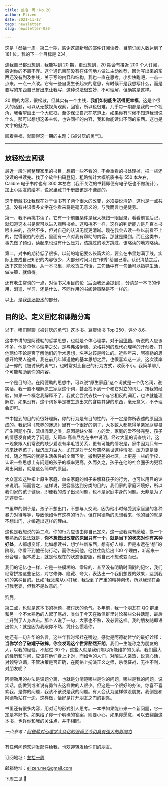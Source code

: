 ```yaml
---
title: 叁拾一周：No.20
author: Elizen
date: 2021-11-17
tags: newsletter
slug: newsletter-020

---
```

这是「叁拾一周」第二十期，感谢这周新增的邮件订阅读者，目前订阅人数达到了 181 位。我的下一个目标是 234。

连我自己都没想到，我能写到 20 期，更没想到，20 期会有接近 200 个人订阅，感谢你的不离不弃。这个通讯目前没有在任何地方做过主动推荐，因为写出来的东西还没有到及格线，关于写的内容和结构，我也一直在思考，小步快跑吧，一点一点来，一点一点改。它有一些自发生长起来的意思，有时候不是我想写什么，而是要写的东西自己冒出来让我写，这种说法很玄妙，不可理解，但确实是这样。

20 期的内容，很松散，但其实有一个主线，**我们如何能生活得更幸福**。这是个很大的话题，可以从无数视角观察，回答，所以也很难，几乎每一期都是我的一个视角，我希望画出一个大框框，至少保证自己在航道上。如果你有时候不知道我想说什么，那可以想想这条主线，也许同样的内容，我和你能读出不同的东西。这也是文字的魅力。

顺着幸福，就聊聊这一期的主题：《被讨厌的勇气》。

----

## 放轻松去阅读

最近一段时间整理家里的书目，想把一些不看的，不会重看的书处理掉，把一些还没读的书读完。找了个软件扫码登记，粗略统计大概纸质书有 550 本左右，Calibre 电子书库也有 300 本左右（我不关注的书籍即便有电子版也不做统计），加上小朋友的绘本，说家里藏书千册应该是不谦虚的。

这千册藏书让我现在对于读书有了两个很大的改变，必须要说清楚，这也是一点[共识](https://elizen.me/newsletter/2021/10/newsletter-016/)。没有共识很多文字在你看来将是毫无意义的，与我而言也是徒劳。

第一，我不再挑书读了。它有一个前置条件是我大概扫一眼目录，看看前言后记，就知道这本书是否可以进入观察书单。这和挑不一样，这样的判断能力是几百本书喂出来的，虽然不多，但对自己的认识无疑更清晰。现在我会去读一些以前看不上的，觉得很俗的东西，里面有一点对我有帮助的内容，那就是赚到。而且这类书，事先做了预设，读起来也没有什么压力，该跳过的地方跳过，该略读的地方略读。

第二，对书的期待低了很多。以前的笔记要么长篇大论，要么在书里划满了线，实际上变成自己知识的内容很少，大部分时间只在“作秀”给自己看。认识清楚之后，放下这部分自我，从一本书里，能收货三句话，三句话中有一句话可以指导生活，做决策，就值得。

还有老生常谈的一点，对读书采用目的论（后面我还会提到），分清楚一本书的作用，消遣、学习，还是什么，不同作用的书阅读策略是不一样的。

以上，是我[连汤带水](https://elizen.me/newsletter/2021/06/newsletter-002/)的部分。

## 目的论、定义回忆和课题分离

以下，咱们聊聊[《被讨厌的勇气》](https://book.douban.com/subject/26369699/)这本书。豆瓣读书 Top 250，评分 8.6。

这本书讲的是阿德勒的哲学思想，也就是个体心理学。对于[阿德勒](https://zh.wikipedia.org/wiki/阿尔弗雷德·阿德勒)，听说的人应该不多，他是个体心理学之父，是与弗洛伊德、荣格并列的现代心理学的开创者。其他两位不论是否了解他们的学术思想，名字总该是听过的。近些年来，阿德勒的思想开始受人追捧，我在前几年知道他的基本思想之后，也很喜欢这一派。这次读岸见一郎的《被讨厌的勇气》，也时常对比自己的行为方式，收获不小。我简单聊几个可能帮助到你的内容。

一个是目的论。在阿德勒的思想中，可以说“原生家庭”这个词就是一个伪名词，说实话，我一直不理解原生家庭这个词，甚至找不到一个和它对立的词汇，按我的经验，如果一个概念我解释不了，我就会尝试去找一个与它相反的词汇，也许就能理解它，如果没有，这个词多半是被生造出来的含糊其辞的东西，毫无意义，不予理会即可。

书中提到的目的论很好理解，你的行为是有目的性的，不一定是你所表述的原因造成的。我记得《教养的迷思》里有一个很好的例子，大多数人都觉得单亲家庭容易产生问题小孩，流氓混混之类，原因是缺少某一方的爱，家庭的爱不够完整，孩子的情感发育成为了问题。艾莉森·高普尼克在书中说明，经过大量的调查统计，这一现象跟人们常说的缺少爱没有半毛钱关系，更有可能的情况是，家中因为只有一方来抚养孩子，经济压力巨大，尤其是对于父母突然离世这种情况，压力更是陡增，随之而来的就是生活条件的全面下滑，搬到更差的社区，上更差一些的学校，认识一些思想上有问题的孩子的概率更高，久而久之，孩子在他的社会圈子内更容易出问题，就是这么简单的原因。

大众喜欢这种扣上原生家庭、单亲家庭的帽子来解释孩子的行为，也可以用目的论来说明。简而言之，这样说，更容易达到分类的目的，我们家的家庭环境好，所以我们家的孩子健康，即便我的孩子出现问题，也不是家庭本身的问题。无非是为了逃避责任。

书里举的例子是，孩子不想出门，不想与人交流，因为他小时候受到家庭里的各种暴力对待等等，导致他如今有这样的行为。但在阿德勒的思想看来，他的目的就是不想出门，才编造出这样的理由。

这也是我想说的第二点，你的行为应该由你自己定义。这一点我深有感触，换一个我熟悉的说法就是，**你不想做出改变的原因只有一个，就是当下的状态对你有某种好处**。人都想变好，比如想读书，想学些新东西，想有好人缘，但是永远在“想”的阶段，你看不到他任何行动，而你去问他，他往往能给出 100 个理由，听起来十分合理，但本质上，就是他现在的状态很舒服，他自己不想改变而已。

我们的记忆也一样，它是一些模糊的、零碎的、甚至没有明确时间戳的记忆，我们经常拼接这些记忆，对它修饰、隐藏、夸大，表达出一个我们想要的效果，达到我们的某种目的。比如“我父亲从小打我，我受到了严重的精神创伤，所以我现在会打我老婆，但我不是故意的。”

狗屁。

第三点，也就是这本书的标题，被讨厌的勇气。多年前，我一个朋友在 QQ 群里和另一个不太熟悉的人起了骂战，类似于今天在微信群里讨论某些公共话题，最后上升到了人身攻击。那个人说了一句，大家也不熟，没必要这样。我的朋友随即语出惊人：就是因为我跟你不熟，凭什么惯着你。

她还有一句升华的名言，这些年我时常挂在嘴边，感觉是阿德勒哲学的最好诠释：**当你学会了破罐子破摔，你会发现这个世界豁然开朗**。我们一生能称之为朋友的人，以我的经验，不超过 30 个，这些人就是我们竭尽所能维护的关系，我们最大的经历和时间，应该在他们身上才对，而如今的人们，对陌生人亲热，说真心话，对领导谄媚，不管决策是否正确，在网络上扮演正义之师，杀伐征战，无往不利，对朋友呢？

阿德勒用的办法是课题分离，也就是分清楚哪些是你的问题，哪些是我的问题。说实话，能做到或者说有勇气去这样做的人很少。但这是一个很好的办法。你喜不喜欢我，是你的问题，我该不该说是我的问题。有人会认为这样做没朋友，我倒是和阿德勒站在一边，这样做，恰好是打开朋友之门的钥匙。

书里还有很多内容，用对话的形式引人思考。一本书如果能带来一个新问题，它一定是本好书。如果给了你一个明确的答案，则要小心。如果你愿意，可以去翻翻这本书，也许你和我的关注点，并不相同。


*一点参考：[阿德勒对心理学大众化的强调至今仍具有强大的影响力](https://www.thepaper.cn/newsDetail_forward_8126887)*

----

有任何问题欢迎发邮件给我，也欢迎转发给你们的朋友。

订阅地址：[叁拾一周](https://elizen.zhubai.love/)

邮箱地址：[elizen.me@gmail.com](mailto:elizen.me@gmail.com)

下周三见 👋